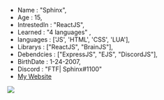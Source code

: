 
   - Name : "Sphinx",
   - Age : 15,
   - IntrestedIn : "ReactJS",
   - Learned : "4 languages" ,
   - languages : ['JS', 'HTML', 'CSS', 'LUA'],
   - Librarys : ["ReactJS", "BrainJS"],
   - Debendcies : ["ExpressJS", "EJS", "DiscordJS"],
   - BirthDate : 1-24-2007,
   - Discord : "FTF| Sphinx#1100"
   - [My Website](https://oldsphinx.tk)
   
   <img src="https://github-readme-stats.vercel.app/api?username=ItzSphinx&&show_icons=true&title_color=ffffff&icon_color=bb2acf&text_color=daf7dc&bg_color=151515">
